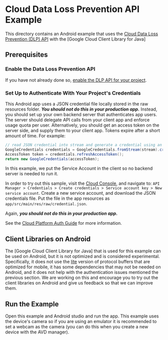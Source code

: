 # Cloud Data Loss Prevention API Example

This directory contains an Android example that uses the
[Cloud Data Loss Prevention (DLP) API](https://cloud.google.com/dlp/)
with the [Google Cloud Client Library for Java]

## Prerequisites

### Enable the Data Loss Prevention API

If you have not already done so,
[enable the DLP API for your project](https://console.cloud.google.com/flows/enableapi?apiid=dlp.googleapis.com).

### Set Up to Authenticate With Your Project's Credentials

This Android app uses a JSON credential file locally stored in the raw resources folder. 
***You should not do this in your production app.*** 
Instead, you should set up your own backend server that authenticates app users. 
The server should delegate API calls from your client app and enforce usage quota per user.
Alternatively, you should get an access token on the server side,
and supply them to your client app. Tokens expire after a short amount of time. For example:

```java
// read JSON credential into stream and generate a credential using an access token
GoogleCredentials credentials = GoogleCredentials.fromStream(stream).createScoped(SCOPE);
AccessToken token = credentials.refreshAccessToken();
return new GoogleCredentials(accessToken);
```

In this example, we put the Service Account in the client so no backend server is needed 
to run it.

In order to try out this sample, visit the [Cloud Console](https://console.cloud.google.com/), and
navigate to:
`API Manager > Credentials > Create credentials > Service account key > New service account`.
Create a new service account, and download the JSON credentials file. Put the file in the app
resources as `app/src/main/res/raw/credential.json`.

Again, ***you should not do this in your production app.***

See the [Cloud Platform Auth Guide](https://cloud.google.com/docs/authentication#developer_workflow)
for more information.

## Client Libraries on Android

The [Google Cloud Client Library for Java] that is used for this example can be used on Android,
but it is not optimized and is considered experimental. Specifically, it does not use the 
[lite](https://github.com/google/protobuf/blob/master/java/lite.md) version of protocol buffers 
that are optimized for mobile, it has some dependencies that may not be needed on Android, and 
it does not help with the authentication issues mentioned the previous section. We are working 
on this and encourage you to try out the client libraries on Android and give us feedback so 
that we can improve them.

## Run the Example

Open this example and Android studio and run the app. This example uses the device's camera
so if you are using an emulator it is recommended to set a webcam as the camera 
(you can do this when you create a new device with the AVD manager).
